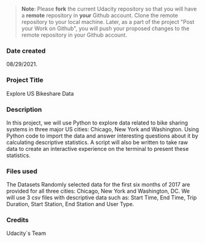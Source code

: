 >**Note**: Please **fork** the current Udacity repository so that you will have a **remote** repository in **your** Github account. Clone the remote repository to your local machine. Later, as a part of the project "Post your Work on Github", you will push your proposed changes to the remote repository in your Github account.

### Date created
08/29/2021.

### Project Title
Explore US Bikeshare Data

### Description
In this project, we will use Python to explore data related to bike sharing systems in three major US cities: Chicago, New York and Washington. Using Python code to import the data and answer interesting questions about it by calculating descriptive statistics. A script will also be written to take raw data to create an interactive experience on the terminal to present these statistics.

### Files used
The Datasets
Randomly selected data for the first six months of 2017 are provided for all three cities: Chicago, New York and Washington, DC.
We will use 3 csv files with descriptive data such as: Start Time, End Time, Trip Duration, Start Station, End Station and User Type.

### Credits
Udacity´s Team 

